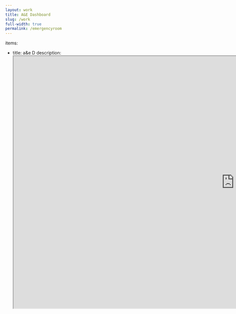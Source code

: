 ```yaml
---
layout: work
title: A&E Dashboard
slug: /work
full-width: true
permalink: /emergencyroom
---
```


items:
  - title: a&e D
    description:     <iframe src="https://public.tableau.com/views/AccidentandEmergency6/Dashboard2new?:showVizHome=no&embed=true" width="1400" height="800"></iframe>
    